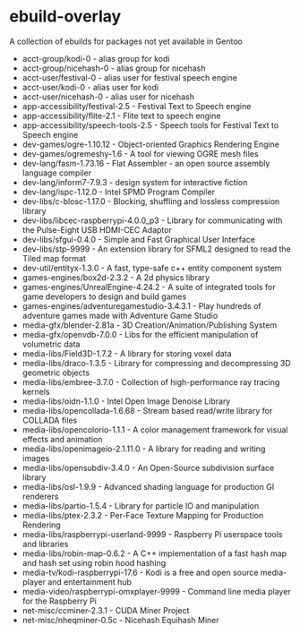 # ebuild-overlay

A collection of ebuilds for packages not yet available in Gentoo

* acct-group/kodi-0 - alias group for kodi
* acct-group/nicehash-0 - alias group for nicehash
* acct-user/festival-0 - alias user for festival speech engine
* acct-user/kodi-0 - alias user for kodi
* acct-user/nicehash-0 - alias user for nicehash
* app-accessibility/festival-2.5 - Festival Text to Speech engine
* app-accessibility/flite-2.1 - Flite text to speech engine
* app-accessibility/speech-tools-2.5 - Speech tools for Festival Text to Speech engine
* dev-games/ogre-1.10.12 - Object-oriented Graphics Rendering Engine
* dev-games/ogremeshy-1.6 - A tool for viewing OGRE mesh files
* dev-lang/fasm-1.73.16 - Flat Assembler - an open source assembly language compiler
* dev-lang/inform7-7.9.3 - design system for interactive fiction
* dev-lang/ispc-1.12.0 - Intel SPMD Program Compiler
* dev-libs/c-blosc-1.17.0 - Blocking, shuffling and lossless compression library
* dev-libs/libcec-raspberrypi-4.0.0_p3 - Library for communicating with the Pulse-Eight USB HDMI-CEC Adaptor
* dev-libs/sfgui-0.4.0 - Simple and Fast Graphical User Interface
* dev-libs/stp-9999 - An extension library for SFML2 designed to read the Tiled map format
* dev-util/entityx-1.3.0 - A fast, type-safe c++ entity component system
* games-engines/box2d-2.3.2 - A 2d physics library
* games-engines/UnrealEngine-4.24.2 - A suite of integrated tools for game developers to design and build games
* games-engines/adventuregamestudio-3.4.3.1 - Play hundreds of adventure games made with Adventure Game Studio
* media-gfx/blender-2.81a - 3D Creation/Animation/Publishing System
* media-gfx/openvdb-7.0.0 - Libs for the efficient manipulation of volumetric data
* media-libs/Field3D-1.7.2 - A library for storing voxel data
* media-libs/draco-1.3.5 - Library for compressing and decompressing 3D geometric objects
* media-libs/embree-3.7.0 - Collection of high-performance ray tracing kernels
* media-libs/oidn-1.1.0 - Intel Open Image Denoise Library
* media-libs/opencollada-1.6.68 - Stream based read/write library for COLLADA files
* media-libs/opencolorio-1.1.1 - A color management framework for visual effects and animation
* media-libs/openimageio-2.1.11.0 - A library for reading and writing images
* media-libs/opensubdiv-3.4.0 - An Open-Source subdivision surface library
* media-libs/osl-1.9.9 - Advanced shading language for production GI renderers
* media-libs/partio-1.5.4 - Library for particle IO and manipulation
* media-libs/ptex-2.3.2 - Per-Face Texture Mapping for Production Rendering
* media-libs/raspberrypi-userland-9999 - Raspberry Pi userspace tools and libraries
* media-libs/robin-map-0.6.2 - A C++ implementation of a fast hash map and hash set using robin hood hashing
* media-tv/kodi-raspberrypi-17.6 - Kodi is a free and open source media-player and entertainment hub
* media-video/raspberrypi-omxplayer-9999 - Command line media player for the Raspberry Pi
* net-misc/ccminer-2.3.1 - CUDA Miner Project
* net-misc/nheqminer-0.5c - Nicehash Equihash Miner
